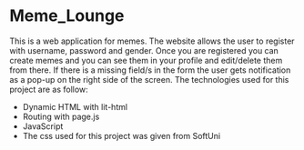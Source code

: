 # Meme_Lounge

This is a web application for memes. The website allows the user to register with username, password and gender. Once you are registered you can create memes and you can see them in your profile and edit/delete them from there. If there is a missing field/s in the form the user gets notification as a pop-up on the right side of the screen.
The technologies used for this project are as follow:
* Dynamic HTML with lit-html
* Routing with page.js
* JavaScript
* The css used for this project was given from SoftUni